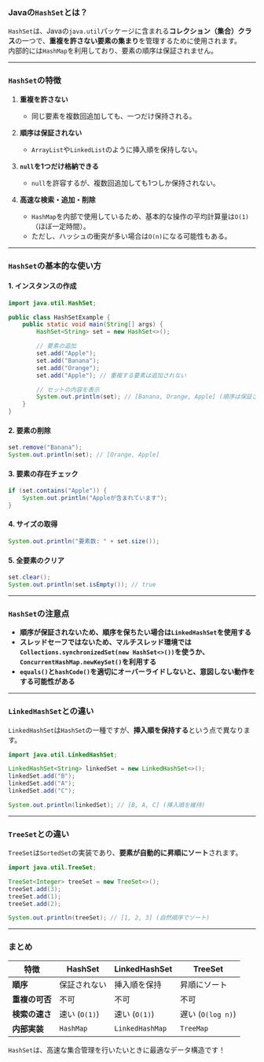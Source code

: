 ### Javaの`HashSet`とは？
`HashSet`は、Javaの`java.util`パッケージに含まれる**コレクション（集合）クラス**の一つで、**重複を許さない要素の集まり**を管理するために使用されます。  
内部的には`HashMap`を利用しており、要素の順序は保証されません。

---

### `HashSet`の特徴
1. **重複を許さない**
   - 同じ要素を複数回追加しても、一つだけ保持される。
   
2. **順序は保証されない**
   - `ArrayList`や`LinkedList`のように挿入順を保持しない。
   
3. **`null`を1つだけ格納できる**
   - `null`を許容するが、複数回追加しても1つしか保持されない。
   
4. **高速な検索・追加・削除**
   - `HashMap`を内部で使用しているため、基本的な操作の平均計算量は`O(1)`（ほぼ一定時間）。
   - ただし、ハッシュの衝突が多い場合は`O(n)`になる可能性もある。

---

### `HashSet`の基本的な使い方

#### 1. **インスタンスの作成**
```java
import java.util.HashSet;

public class HashSetExample {
    public static void main(String[] args) {
        HashSet<String> set = new HashSet<>();

        // 要素の追加
        set.add("Apple");
        set.add("Banana");
        set.add("Orange");
        set.add("Apple"); // 重複する要素は追加されない

        // セットの内容を表示
        System.out.println(set); // [Banana, Orange, Apple] (順序は保証されない)
    }
}
```

#### 2. **要素の削除**
```java
set.remove("Banana");
System.out.println(set); // [Orange, Apple]
```

#### 3. **要素の存在チェック**
```java
if (set.contains("Apple")) {
    System.out.println("Appleが含まれています");
}
```

#### 4. **サイズの取得**
```java
System.out.println("要素数: " + set.size());
```

#### 5. **全要素のクリア**
```java
set.clear();
System.out.println(set.isEmpty()); // true
```

---

### `HashSet`の注意点
- **順序が保証されないため、順序を保ちたい場合は`LinkedHashSet`を使用する**
- **スレッドセーフではないため、マルチスレッド環境では`Collections.synchronizedSet(new HashSet<>())`を使うか、`ConcurrentHashMap.newKeySet()`を利用する**
- **`equals()`と`hashCode()`を適切にオーバーライドしないと、意図しない動作をする可能性がある**

---

### `LinkedHashSet`との違い
`LinkedHashSet`は`HashSet`の一種ですが、**挿入順を保持する**という点で異なります。
```java
import java.util.LinkedHashSet;

LinkedHashSet<String> linkedSet = new LinkedHashSet<>();
linkedSet.add("B");
linkedSet.add("A");
linkedSet.add("C");

System.out.println(linkedSet); // [B, A, C] (挿入順を維持)
```

---

### `TreeSet`との違い
`TreeSet`は`SortedSet`の実装であり、**要素が自動的に昇順にソート**されます。
```java
import java.util.TreeSet;

TreeSet<Integer> treeSet = new TreeSet<>();
treeSet.add(3);
treeSet.add(1);
treeSet.add(2);

System.out.println(treeSet); // [1, 2, 3] (自然順序でソート)
```

---

### まとめ
| **特徴**       | **HashSet** | **LinkedHashSet** | **TreeSet** |
|--------------|------------|----------------|------------|
| **順序**       | 保証されない | 挿入順を保持 | 昇順にソート |
| **重複の可否** | 不可        | 不可        | 不可        |
| **検索の速さ** | 速い (`O(1)`) | 速い (`O(1)`) | 遅い (`O(log n)`) |
| **内部実装**   | `HashMap` | `LinkedHashMap` | `TreeMap` |

`HashSet`は、高速な集合管理を行いたいときに最適なデータ構造です！
